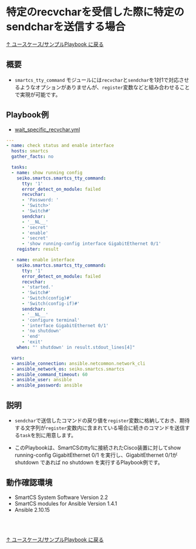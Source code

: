 # 特定のrecvcharを受信した際に特定のsendcharを送信する場合

[↑ ユースケース/サンプルPlaybook に戻る](../playbook-example.md)

## 概要

* `smartcs_tty_command` モジュールには`recvchar`と`sendchar`を1対1で対応させるようなオプションがありませんが、`register`変数などと組み合わせることで実現が可能です。  


## Playbook例

* [wait_specific_recvchar.yml](./wait_specific_recvchar.yml)

```yaml
---
- name: check status and enable interface
  hosts: smartcs
  gather_facts: no

  tasks:
  - name: show running config
    seiko.smartcs.smartcs_tty_command:
      tty: '1'
      error_detect_on_module: failed
      recvchar:
      - 'Password: '
      - 'Switch>'
      - 'Switch#'
      sendchar:
      - '__NL__'
      - 'secret'
      - 'enable'
      - 'secret'
      - 'show running-config interface GigabitEthernet 0/1'
    register: result

  - name: enable interface
    seiko.smartcs.smartcs_tty_command:
      tty: '1'
      error_detect_on_module: failed
      recvchar:
      - 'started.'
      - 'Switch#'
      - 'Switch(config)#'
      - 'Switch(config-if)#'
      sendchar:
      - '__NL__'
      - 'configure terminal'
      - 'interface GigabitEthernet 0/1'
      - 'no shutdown'
      - 'end'
      - 'exit'
    when: "' shutdown' in result.stdout_lines[4]" 

  vars:
  - ansible_connection: ansible.netcommon.network_cli
  - ansible_network_os: seiko.smartcs.smartcs
  - ansible_command_timeout: 60
  - ansible_user: ansible
  - ansible_password: ansible
```

## 説明

*  `sendchar`で送信したコマンドの戻り値を`register`変数に格納しておき、期待する文字列が`register`変数内に含まれている場合に続きのコマンドを送信する`task`を別に用意します。

* このPlaybookは、SmartCSのtty1に接続されたCisco装置に対してshow running-config GigabitEthernet 0/1 を実行し、GigabitEthernet 0/1が shutdown であれば no shutdown を実行するPlaybook例です。


## 動作確認環境
* SmartCS System Software Version 2.2
* SmartCS modules for Ansible Version 1.4.1
* Ansible 2.10.15

<br><br>

[↑ ユースケース/サンプルPlaybook に戻る](../playbook-example.md)